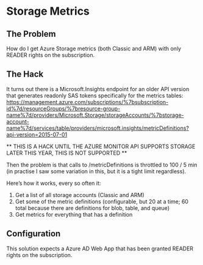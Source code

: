 # Storage Metrics

## The Problem
How do I get Azure Storage metrics (both Classic and ARM) with only READER rights on the subscription.

## The Hack
It turns out there is a Microsoft.Insights endpoint for an older API version that generates readonly SAS tokens specifically for the metrics tables:
https://management.azure.com/subscriptions/%7bsubscription-id%7d/resourceGroups/%7bresource-group-name%7d/providers/Microsoft.Storage/storageAccounts/%7bstorage-account-name%7d/services/table/providers/microsoft.insights/metricDefinitions?api-version=2015-07-01

** THIS IS A HACK UNTIL THE AZURE MONITOR API SUPPORTS STORAGE LATER THIS YEAR, THIS IS NOT SUPPORTED **

Then the problem is that calls to /metricDefinitions is throttled to 100 / 5 min (in practise I saw some variation in this, but it is a tight limit regardless).

Here’s how it works, every so often it:

1. Get a list of all storage accounts (Classic and ARM)
2. Get some of the metric definitions (configurable, but 20 at a time; 60 total because there are definitions for blob, table, and queue)
3. Get metrics for everything that has a definition

## Configuration
This solution expects a Azure AD Web App that has been granted READER rights on the subscription. 
